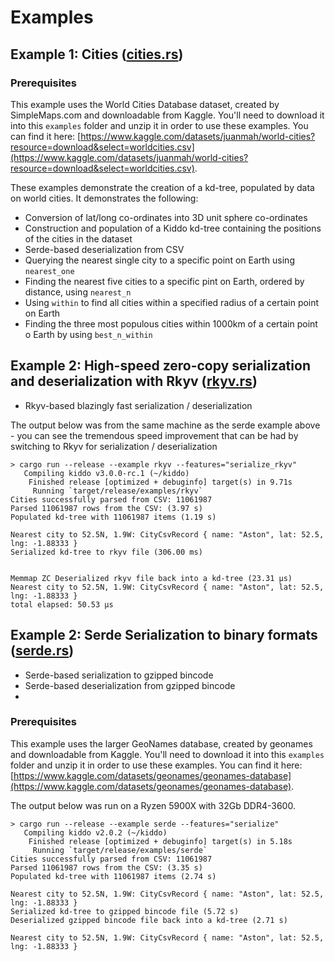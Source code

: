 # Examples

## Example 1: Cities ([cities.rs](./cities.rs))

### Prerequisites

This example uses the World Cities Database dataset, created by SimpleMaps.com and downloadable from Kaggle. You'll need to download it into this `examples` folder and unzip it in order to use these examples. You can find it here: [https://www.kaggle.com/datasets/juanmah/world-cities?resource=download&select=worldcities.csv](https://www.kaggle.com/datasets/juanmah/world-cities?resource=download&select=worldcities.csv).

These examples demonstrate the creation of a kd-tree, populated by data on world cities. It demonstrates the following:

* Conversion of lat/long co-ordinates into 3D unit sphere co-ordinates
* Construction and population of a Kiddo kd-tree containing the positions of the cities in the dataset
* Serde-based deserialization from CSV
* Querying the nearest single city to a specific point on Earth using `nearest_one`
* Finding the nearest five cities to a specific pint on Earth, ordered by distance, using `nearest_n`
* Using `within` to find all cities within a specified radius of a certain point on Earth
* Finding the three most populous cities within 1000km of a certain point o Earth by using `best_n_within`




## Example 2: High-speed zero-copy serialization and deserialization with Rkyv ([rkyv.rs](./rkyv.rs))

* Rkyv-based blazingly fast serialization / deserialization

The output below was from the same machine as the serde example above -
you can see the tremendous speed improvement that can be had by switching to
Rkyv for serialization / deserialization

```
> cargo run --release --example rkyv --features="serialize_rkyv"
   Compiling kiddo v3.0.0-rc.1 (~/kiddo)
    Finished release [optimized + debuginfo] target(s) in 9.71s
     Running `target/release/examples/rkyv`
Cities successfully parsed from CSV: 11061987
Parsed 11061987 rows from the CSV: (3.97 s)
Populated kd-tree with 11061987 items (1.19 s)

Nearest city to 52.5N, 1.9W: CityCsvRecord { name: "Aston", lat: 52.5, lng: -1.88333 }
Serialized kd-tree to rkyv file (306.00 ms)


Memmap ZC Deserialized rkyv file back into a kd-tree (23.31 μs)
Nearest city to 52.5N, 1.9W: CityCsvRecord { name: "Aston", lat: 52.5, lng: -1.88333 }
total elapsed: 50.53 μs

```

## Example 2: Serde Serialization to binary formats ([serde.rs](./serde.rs))

* Serde-based serialization to gzipped bincode
* Serde-based deserialization from gzipped bincode
* 
### Prerequisites

This example uses the larger GeoNames database, created by geonames and downloadable from Kaggle. You'll need to download it into this `examples` folder and unzip it in order to use these examples. You can find it here: [https://www.kaggle.com/datasets/geonames/geonames-database](https://www.kaggle.com/datasets/geonames/geonames-database).

The output below was run on a Ryzen 5900X with 32Gb DDR4-3600.

```
> cargo run --release --example serde --features="serialize"
   Compiling kiddo v2.0.2 (~/kiddo)
    Finished release [optimized + debuginfo] target(s) in 5.18s
     Running `target/release/examples/serde`
Cities successfully parsed from CSV: 11061987
Parsed 11061987 rows from the CSV: (3.35 s)
Populated kd-tree with 11061987 items (2.74 s)

Nearest city to 52.5N, 1.9W: CityCsvRecord { name: "Aston", lat: 52.5, lng: -1.88333 }
Serialized kd-tree to gzipped bincode file (5.72 s)
Deserialized gzipped bincode file back into a kd-tree (2.71 s)

Nearest city to 52.5N, 1.9W: CityCsvRecord { name: "Aston", lat: 52.5, lng: -1.88333 }
```

